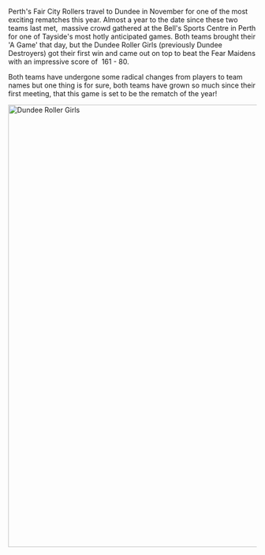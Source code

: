<html><body><p>Perth's Fair City Rollers travel to Dundee in November for one of the most exciting rematches this year. Almost a year to the date since these two teams last met,  massive crowd gathered at the Bell's Sports Centre in Perth for one of Tayside's most hotly anticipated games. Both teams brought their 'A Game' that day, but the Dundee Roller Girls (previously Dundee Destroyers) got their first win and came out on top to beat the Fear Maidens with an impressive score of  161 - 80.

Both teams have undergone some radical changes from players to team names but one thing is for sure, both teams have grown so much since their first meeting, that this game is set to be the rematch of the year!

<a href="http://www.scottishrollerderbyblog.com/2011/10/pivots-small.jpg"><img class="alignnone size-full wp-image-400 aligncenter" title="Pivots Of The Caribean" src="http://www.scottishrollerderbyblog.com/2011/10/pivots-small.jpg" alt="Dundee Roller Girls" width="614" height="898"></a></p></body></html>
